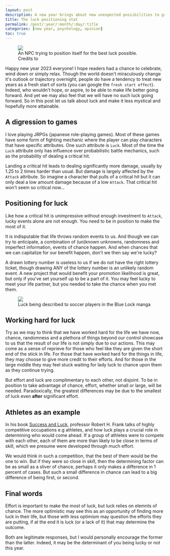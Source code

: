 ```yaml
---
layout: post
description: A new year brings about new unexpected possibilities to grasp. What's the best way to make the most out of these coincidental moments? Consider your luck positioning 
title: The luck positioning stat
permalink: /post/:year/:month/:day/:title
categories: [new year, psychology, opinion]
toc: true
---
```


<figure>
<img src="/blog/images/luck_positioning_npc.png">
<figcaption>An NPC trying to position itself for the best luck possible. Credits to <a href="https://www.rpgmakerweb.com/blog/ways-to-make-luck-matter" title="RPG maker web"></a></figcaption>
</figure>

Happy new year 2023 everyone! I hope readers had a chance to celebrate, wind down or simply relax. Though the world doesn't miraculously change it's outlook or trajectory overnight, people do have a tendency to treat new years as a fresh start of sorts (you can google the `fresh start effect`). Indeed, who wouldn't hope, or aspire, to be able to make life better going forward. And yet we may also feel that we will have no such luck going forward. So in this post let us talk about luck and make it less mystical and hopefully more attainable.

## A digression to games

I love playing JRPGs (japanese role-playing games). Most of these games have some form of fighting mechanic where the player can play characters that have specific attributes. One such attribute is `Luck`. Most of the time the `Luck` attribute only has influence over probabilistic battle mechanics, such as the probability of dealing a critical hit.

Landing a critical hit leads to dealing significantly more damage, usually by 1.25 to 2 times harder than usual. But damage is largely affected by the `Attack` attribute. So imagine a character that pulls of a critical hit but it can only deal a low amount damage because of a low `Attack`. That critical hit won't seem so critical now...

## Positioning for luck

Like how a critical hit is unimpressive without enough investment to `Attack`, lucky events alone are not enough. You need to be in position to make the most of it.

It is indisputable that life throws random events to us. And though we can try to anticipate, a combination of (un)known unknowns, randomness and imperfect information, events of chance happen. And when chances that we can capitalize for our benefit happen, don't we then say we're lucky?

A drawn lottery number is useless to us if we do not have the right lottery ticket, though drawing ANY of the lottery number is an unlikely random event. A new project that would benefit your promotion likelihood is great, but only if you've set yourself up to be a part of it. You may feel lucky to meet your life partner, but you needed to take the chance when you met them.

<figure>
<img src="/blog/images/luck_positioning_bluelock.png">
<figcaption>Luck being described to soccer players in the Blue Lock manga</figcaption>
</figure>

## Working hard for luck

Try as we may to think that we have worked hard for the life we have now, chance, randomness and a plethora of things beyond our control showcase to us that the result of our life is not simply due to our actions. This may come as a sense of reprieve for those who feel like they are given the short end of the stick in life. For those that have worked hard for the things in life, they may choose to give more credit to their efforts. And for those in the large middle they may feel stuck waiting for lady luck to chance upon them as they continue trying.

But effort and luck are complimentary to each other, not disjoint. To be in position to take advantage of chance, effort, whether small or large, will be needed. Paradoxically, the greatest differences may be due to the smallest of luck even **after** significant effort.

## Athletes as an example

In his book [Success and Luck](https://press.princeton.edu/books/hardcover/9780691167404/success-and-luck), professor Robert H. Frank talks of highly competitive occupations e.g athletes, and how luck plays a crucial role in determining who would come ahead. If a group of athletes were to compete with each other, each of them are more than likely to be close in terms of skill, which we presume were developed through much effort.

We would think in such a competition, that the best of them would be the one to win. But if they were so close in skill, then the determining factor can be as small as a sliver of chance, perhaps it only makes a difference in 1 percent of cases. But such a small difference in chance can lead to a big difference of being first, or second.

## Final words

Effort is important to make the most of luck, but luck relies on elemnts of chance. The more optimistic may see this as an opportunity of finding more luck in their life, but those with less optimism may question the efforts they are putting, if at the end it is luck (or a lack of it) that may determine the outcome.

Both are legitimate responses, but I would personally encourage the former than the latter. Indeed, it may be the determinant of you being lucky or not this year.
